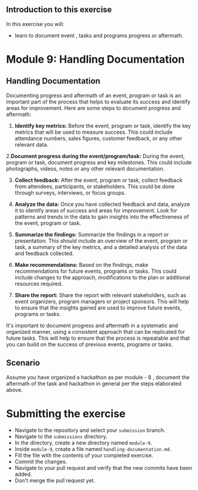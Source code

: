 ## Introduction to this exercise

In this exercise you will:
- learn to document event , tasks and programs progress or aftermath.

# Module 9: Handling Documentation

## Handling Documentation

Documenting progress and aftermath of an event, program or task is an important part of the process that helps to evaluate its success and identify areas for improvement. Here are some steps to document progress and aftermath:

1. **Identify key metrics:** Before the event, program or task, identify the key metrics that will be used to measure success. This could include attendance numbers, sales figures, customer feedback, or any other relevant data.

2.**Document progress during the event/program/task:** During the event, program or task, document progress and key milestones. This could include photographs, videos, notes or any other relevant documentation.

3. **Collect feedback:** After the event, program or task, collect feedback from attendees, participants, or stakeholders. This could be done through surveys, interviews, or focus groups.

4. **Analyze the data:** Once you have collected feedback and data, analyze it to identify areas of success and areas for improvement. Look for patterns and trends in the data to gain insights into the effectiveness of the event, program or task.

5. **Summarize the findings:** Summarize the findings in a report or presentation. This should include an overview of the event, program or task, a summary of the key metrics, and a detailed analysis of the data and feedback collected.

6. **Make recommendations:** Based on the findings, make recommendations for future events, programs or tasks. This could include changes to the approach, modifications to the plan or additional resources required.

7. **Share the report:** Share the report with relevant stakeholders, such as event organizers, program managers or project sponsors. This will help to ensure that the insights gained are used to improve future events, programs or tasks.

It's important to document progress and aftermath in a systematic and organized manner, using a consistent approach that can be replicated for future tasks. This will help to ensure that the process is repeatable and that you can build on the success of previous events, programs or tasks.

## Scenario

Assume you have organized a hackathon as per module - 8 , document the aftermath of the task and hackathon in general per the steps elaborated above.

# Submitting the exercise

- Navigate to the repository and select your `submission` branch.
- Navigate to the `submissions` directory.
- In the directory, create a new directory named `module-9`.
- Inside `module-9`, create a file named `handling-documentation.md`.
- Fill the file with the contents of your completed exercise.
- Commit the changes.
- Navigate to your pull request and verify that the new commits have been added.
- Don't merge the pull request yet.